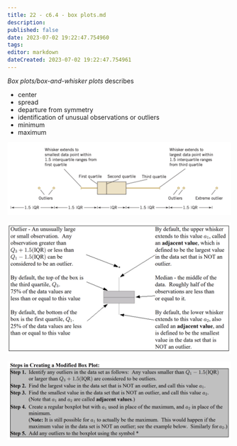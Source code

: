 ```yaml
---
title: 22 - c6.4 - box plots.md
description:
published: false
date: 2023-07-02 19:22:47.754960
tags:
editor: markdown
dateCreated: 2023-07-02 19:22:47.754961
---
```


*Box plots/box-and-whisker plots* describes
- center
- spread
- departure from symmetry
- identification of unusual observations or outliers
- minimum
- maximum

![](/images/20221031001235.png)

![](/images/20221120000848.png)

![](/images/20221120000858.png)
